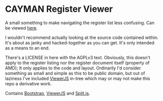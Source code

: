 CAYMAN Register Viewer
====

A small something to make navigating the register list less confusing. Can be
viewed [here](https://bob131.so/cayman-regs/).

I wouldn't recommend actually looking at the source code contained within. It's
about as janky and hacked-together as you can get. It's only intended as a means
to an end.

There's a LICENSE in here with the AGPLv3 text. Obviously, this doesn't apply to
the register listing nor the register document itself (property of AMD); It only
applies to the code and layout. Ordinarily I'd consider something as small and
simple as this to be public domain, but out of laziness I've included
[ViewerJS][ViewerJS] in-tree which may or may not make this repo a derivative
work.

Contains [Bootstrap](https://getbootstrap.com), [ViewerJS][ViewerJS] and
[Split.js](https://nathancahill.github.io/Split.js/).

[ViewerJS]: http://viewerjs.org
